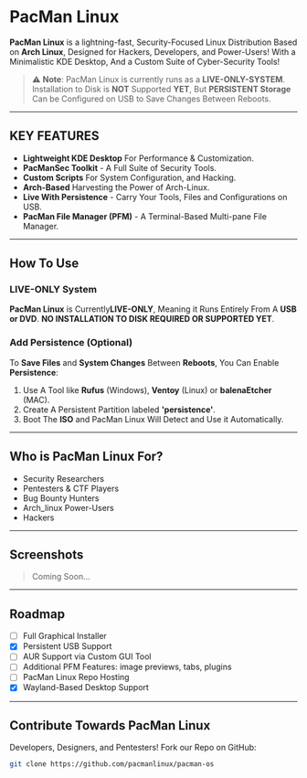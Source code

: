 # PacMan Linux
**PacMan Linux** is a lightning-fast, Security-Focused Linux Distribution Based on **Arch Linux**, Designed for Hackers, Developers, and Power-Users! With a Minimalistic KDE Desktop, And a Custom Suite of Cyber-Security Tools!

> ⚠️ **Note**: PacMan Linux is currently runs as a **LIVE-ONLY-SYSTEM**. Installation to Disk is **NOT** Supported **YET**, But **PERSISTENT Storage** Can be Configured on USB to Save Changes Between Reboots. 

---

## KEY FEATURES

- **Lightweight KDE Desktop** For Performance & Customization.
- **PacManSec Toolkit** - A Full Suite of Security Tools.
- **Custom Scripts** For System Configuration, and Hacking.
- **Arch-Based** Harvesting the Power of Arch-Linux.
- **Live With Persistence** - Carry Your Tools, Files and Configurations on USB.
- **PacMan File Manager (PFM)** - A Terminal-Based Multi-pane File Manager.

---

## How To Use

### LIVE-ONLY System
**PacMan Linux** is Currently**LIVE-ONLY**, Meaning it Runs Entirely From A **USB or DVD**. **NO INSTALLATION TO DISK REQUIRED OR SUPPORTED YET**.

### Add Persistence (Optional)

To **Save Files** and **System Changes** Between **Reboots**, You Can Enable **Persistence**:

1. Use A Tool like **Rufus** (Windows), **Ventoy** (Linux) or **balenaEtcher** (MAC).
2. Create A Persistent Partition labeled **'persistence'**.
3. Boot The **ISO** and PacMan Linux Will Detect and Use it Automatically.

---

## Who is PacMan Linux For?

- Security Researchers
- Pentesters & CTF Players
- Bug Bounty Hunters
- Arch_linux Power-Users
- Hackers

---

## Screenshots

> Coming Soon...

---

## Roadmap

- [ ] Full Graphical Installer
- [x] Persistent USB Support
- [ ] AUR Support via Custom GUI Tool
- [ ] Additional PFM Features: image previews, tabs, plugins
- [ ] PacMan Linux Repo Hosting
- [x] Wayland-Based Desktop Support

---

## Contribute Towards PacMan Linux

Developers, Designers, and Pentesters! Fork our Repo on GitHub:

```bash
git clone https://github.com/pacmanlinux/pacman-os




